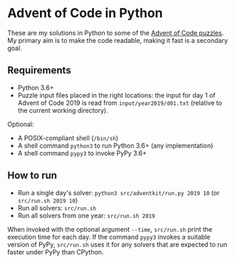 Advent of Code in Python
========================

These are my solutions in Python to some of the [Advent of Code
puzzles](https://adventofcode.com). My primary aim is to make the code
readable, making it fast is a secondary goal.

Requirements
------------

-   Python 3.6+
-   Puzzle input files placed in the right locations: the input for day
    1 of Advent of Code 2019 is read from `input/year2019/d01.txt`
    (relative to the current working directory).

Optional:

-   A POSIX-compliant shell (`/bin/sh`)
-   A shell command `python3` to run Python 3.6+ (any implementation)
-   A shell command `pypy3` to invoke PyPy 3.6+

How to run
----------

-   Run a single day's solver: `python3 src/adventkit/run.py 2019 10`
    (or `src/run.sh 2019 10`)
-   Run all solvers: `src/run.sh`
-   Run all solvers from one year: `src/run.sh 2019`

When invoked with the optional argument `--time`, `src/run.sh` print the
execution time for each day. If the command `pypy3` invokes a suitable
version of PyPy, `src/run.sh` uses it for any solvers that are expected
to run faster under PyPy than CPython.
